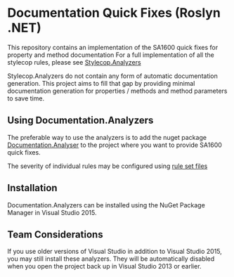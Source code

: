 # Documentation Quick Fixes (Roslyn .NET)

This repository contains an implementation of the SA1600 quick fixes for property and method documentation
For a full implementation of all the stylecop rules, please see [Stylecop.Analyzers](https://github.com/DotNetAnalyzers/StyleCopAnalyzers)

Stylecop.Analyzers do not contain any form of automatic documentation generation.
This project aims to fill that gap by providing minimal documentation generation for properties / methods and method parameters to save time.

## Using Documentation.Analyzers

The preferable way to use the analyzers is to add the nuget package [Documentation.Analyser](http://www.nuget.org/packages/Documentation.Analyser/)
to the project where you want to provide SA1600 quick fixes.

The severity of individual rules may be configured using [rule set files](https://msdn.microsoft.com/en-us/library/dd264996.aspx)

## Installation

Documentation.Analyzers can be installed using the NuGet Package Manager in Visual Studio 2015.

## Team Considerations

If you use older versions of Visual Studio in addition to Visual Studio 2015, you may still install these analyzers. They will be automatically disabled when you open the project back up in Visual Studio 2013 or earlier.
